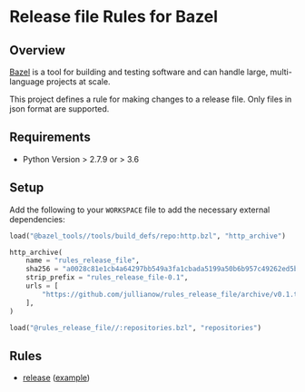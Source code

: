 # Release file Rules for Bazel

## Overview

[Bazel](https://bazel.build/) is a tool for building and testing software and can handle large, multi-language projects at scale.

This project defines a rule for making changes to a release file. Only files in json format are supported.

## Requirements

* Python Version > 2.7.9 or > 3.6

## Setup

Add the following to your `WORKSPACE` file to add the necessary external dependencies:

```python
load("@bazel_tools//tools/build_defs/repo:http.bzl", "http_archive")

http_archive(
    name = "rules_release_file",
    sha256 = "a0028c81e1cb4a64297bb549a3fa1cbada5199a50b6b957c49262ed5b27243c1",
    strip_prefix = "rules_release_file-0.1",
    urls = [
        "https://github.com/jullianow/rules_release_file/archive/v0.1.tar.gz"
    ],
)

load("@rules_release_file//:repositories.bzl", "repositories")
```

## Rules

* [release](docs/release.md) ([example](examples/))
